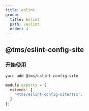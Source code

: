 ```yaml
---
title: eslint
group:
  title: Eslint
  path: /eslint
  order: 4
---
```


## @tms/eslint-config-site

### 开始使用

```bash
yarn add @tms/eslint-config-site
```

```js
module.exports = {
  extends: [
    '@tms/eslint-config-site/tsx',
  ]
};

```
